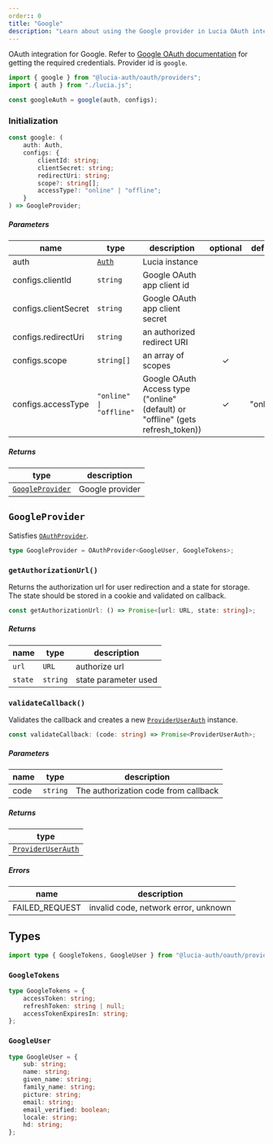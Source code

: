 ```yaml
---
order:: 0
title: "Google"
description: "Learn about using the Google provider in Lucia OAuth integration"
---
```


OAuth integration for Google. Refer to [Google OAuth documentation](https://developers.google.com/identity/protocols/oauth2/web-server#httprests) for getting the required credentials. Provider id is `google`.

```ts
import { google } from "@lucia-auth/oauth/providers";
import { auth } from "./lucia.js";

const googleAuth = google(auth, configs);
```

### Initialization

```ts
const google: (
	auth: Auth,
	configs: {
		clientId: string;
		clientSecret: string;
		redirectUri: string;
		scope?: string[];
		accessType?: "online" | "offline";
	}
) => GoogleProvider;
```

##### Parameters

| name                 | type                    | description                                                                     | optional | default  |
| -------------------- | ----------------------- | ------------------------------------------------------------------------------- | :------: | :------: |
| auth                 | [`Auth`]()              | Lucia instance                                                                  |          |          |
| configs.clientId     | `string`                | Google OAuth app client id                                                      |          |          |
| configs.clientSecret | `string`                | Google OAuth app client secret                                                  |          |          |
| configs.redirectUri  | `string`                | an authorized redirect URI                                                      |          |          |
| configs.scope        | `string[]`              | an array of scopes                                                              |    ✓     |          |
| configs.accessType   | `"online" \| "offline"` | Google OAuth Access type ("online" (default) or "offline" (gets refresh_token)) |    ✓     | "online" |

##### Returns

| type                 | description     |
| -------------------- | --------------- |
| [`GoogleProvider`]() | Google provider |

## `GoogleProvider`

Satisfies [`OAuthProvider`]().

```ts
type GoogleProvider = OAuthProvider<GoogleUser, GoogleTokens>;
```

### `getAuthorizationUrl()`

Returns the authorization url for user redirection and a state for storage. The state should be stored in a cookie and validated on callback.

```ts
const getAuthorizationUrl: () => Promise<[url: URL, state: string]>;
```

##### Returns

| name    | type     | description          |
| ------- | -------- | -------------------- |
| `url`   | `URL`    | authorize url        |
| `state` | `string` | state parameter used |

### `validateCallback()`

Validates the callback and creates a new [`ProviderUserAuth`]() instance.

```ts
const validateCallback: (code: string) => Promise<ProviderUserAuth>;
```

##### Parameters

| name | type     | description                          |
| ---- | -------- | ------------------------------------ |
| code | `string` | The authorization code from callback |

##### Returns

| type                   |
| ---------------------- |
| [`ProviderUserAuth`]() |

##### Errors

| name           | description                          |
| -------------- | ------------------------------------ |
| FAILED_REQUEST | invalid code, network error, unknown |

## Types

```ts
import type { GoogleTokens, GoogleUser } from "@lucia-auth/oauth/providers";
```

### `GoogleTokens`

```ts
type GoogleTokens = {
	accessToken: string;
	refreshToken: string | null;
	accessTokenExpiresIn: string;
};
```

### `GoogleUser`

```ts
type GoogleUser = {
	sub: string;
	name: string;
	given_name: string;
	family_name: string;
	picture: string;
	email: string;
	email_verified: boolean;
	locale: string;
	hd: string;
};
```

